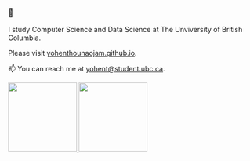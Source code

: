 ### 👋

I study Computer Science and Data Science at The Unviversity of British Columbia. 

Please visit [yohenthounaojam.github.io](https://yohenthounaojam.github.io). 

📫 You can reach me at yohent@student.ubc.ca. 

<!--
**yohenthounaojam/yohenthounaojam** is a ✨ _special_ ✨ repository because its `README.md` (this file) appears on your GitHub profile.

Here are some ideas to get you started:

- 🔭 I’m currently working on ...
- 🌱 I’m currently learning ...
- 👯 I’m looking to collaborate on ...
- 🤔 I’m looking for help with ...
- 💬 Ask me about ...
- 📫 How to reach me: ...
- 😄 Pronouns: ...
- ⚡ Fun fact: ...
-->


<p align="left">
<a href="https://github.com/yohenthounaojam">
  <img height="140em" src="https://github-readme-stats.vercel.app/api?username=yohenthounaojam&show_icons=true&count_private=true&hide=contribs,issues,stars" />
  <img height="140em" src="https://github-readme-stats.vercel.app/api/top-langs/?username=yohenthounaojam&hide=css&layout=compact" />
</a>
</p>


